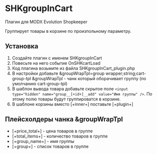 SHKgroupInCart
==============

Плагин для MODX Evolution Shopkeeper 

Группирует товары в корзине по произпольному параметру.

Установка
--------------------
1. Создайте плагин с именем SHKgroupInCart
2. Повесьте на него событие OnSHKcartLoad
3. Код плагина возьмите из файла SHKgroupInCart_plugin.php
3. В настройки добавьте &groupWrapTpl=group wrapper;string;cart-group-tpl
&groupWrapTpl - чанк который оборачивает группу (по умолчанию cart-group-tpl)
4. В шаблон вывода товара добавьте скрытое поле 
`<input type="hidden" name="group__[+id+]__add" value="Имя группы" />`. По этому полю товары будут группироватся в корзине.
5. В шаблоне корзины вместо [+inner+] поставьте [+plugin+]

Плейсхолдеры чанка &groupWrapTpl
---------------------------------------

* [+price_total+] - цена товаров в группе
* [+total_items+] - количество товаров в группе
* [+group_name+] - имя группы
* [+group+] - список товаров в группе
